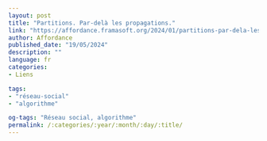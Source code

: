 ```yaml
---
layout: post
title: "Partitions. Par-delà les propagations."
link: "https://affordance.framasoft.org/2024/01/partitions-par-dela-les-propagations"
author: Affordance
published_date: "19/05/2024"
description: ""
language: fr
categories:
- Liens

tags:
- "réseau-social"
- "algorithme"

og-tags: "Réseau social, algorithme"
permalink: /:categories/:year/:month/:day/:title/
---
```

